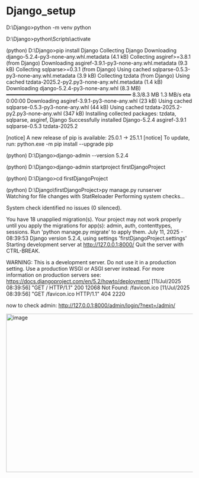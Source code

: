 # Django_setup
D:\Django>python -m venv python

D:\Django>python\Scripts\activate

(python) D:\Django>pip install Django
Collecting Django
  Downloading django-5.2.4-py3-none-any.whl.metadata (4.1 kB)
Collecting asgiref>=3.8.1 (from Django)
  Downloading asgiref-3.9.1-py3-none-any.whl.metadata (9.3 kB)
Collecting sqlparse>=0.3.1 (from Django)
  Using cached sqlparse-0.5.3-py3-none-any.whl.metadata (3.9 kB)
Collecting tzdata (from Django)
  Using cached tzdata-2025.2-py2.py3-none-any.whl.metadata (1.4 kB)
Downloading django-5.2.4-py3-none-any.whl (8.3 MB)
   ━━━━━━━━━━━━━━━━━━━━━━━━━━━━━━━━━━━━━━━━ 8.3/8.3 MB 1.3 MB/s eta 0:00:00
Downloading asgiref-3.9.1-py3-none-any.whl (23 kB)
Using cached sqlparse-0.5.3-py3-none-any.whl (44 kB)
Using cached tzdata-2025.2-py2.py3-none-any.whl (347 kB)
Installing collected packages: tzdata, sqlparse, asgiref, Django
Successfully installed Django-5.2.4 asgiref-3.9.1 sqlparse-0.5.3 tzdata-2025.2

[notice] A new release of pip is available: 25.0.1 -> 25.1.1
[notice] To update, run: python.exe -m pip install --upgrade pip

(python) D:\Django>django-admin --version
5.2.4

(python) D:\Django>django-admin startproject firstDjangoProject

(python) D:\Django>cd firstDjangoProject

(python) D:\Django\firstDjangoProject>py manage.py runserver  
Watching for file changes with StatReloader
Performing system checks...

System check identified no issues (0 silenced).

You have 18 unapplied migration(s). Your project may not work properly until you apply the migrations for app(s): admin, auth, contenttypes, sessions.
Run 'python manage.py migrate' to apply them.
July 11, 2025 - 08:39:53
Django version 5.2.4, using settings 'firstDjangoProject.settings'
Starting development server at http://127.0.0.1:8000/
Quit the server with CTRL-BREAK.

WARNING: This is a development server. Do not use it in a production setting. Use a production WSGI or ASGI server instead.
For more information on production servers see: https://docs.djangoproject.com/en/5.2/howto/deployment/
[11/Jul/2025 08:39:56] "GET / HTTP/1.1" 200 12068
Not Found: /favicon.ico
[11/Jul/2025 08:39:56] "GET /favicon.ico HTTP/1.1" 404 2220

now to check admin:
http://127.0.0.1:8000/admin/login/?next=/admin/

<img width="523" height="427" alt="image" src="https://github.com/user-attachments/assets/18c7297e-6c3e-4fad-b0e6-df3420de95cf" />

